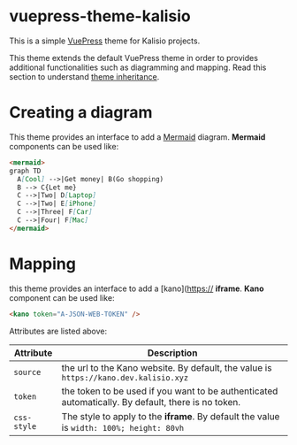 # vuepress-theme-kalisio

This is a simple [VuePress](https://vuepress.vuejs.org/) theme for Kalisio projects.

This theme extends the default VuePress theme in order to provides additional functionalities such as diagramming and mapping. Read this section to understand [theme inheritance](https://vuepress.vuejs.org/theme/inheritance.html#motivation).

# Creating a diagram

This theme provides an interface to add a [Mermaid](https://mermaid-js.github.io/mermaid/#/) diagram.
**Mermaid** components can be used like:

```md
<mermaid>
graph TD
  A[Cool] -->|Get money| B(Go shopping)
  B --> C{Let me}
  C -->|Two| D[Laptop]
  C -->|Two| E[iPhone]
  C -->|Three| F[Car]
  C -->|Four| F[Mac]
</mermaid>
```

# Mapping

this theme provides an interface to add a [kano]([https://](https://kalisio.github.io/kano/) **iframe**.
**Kano** component can be used like:

```md
<kano token="A-JSON-WEB-TOKEN" />
```

Attributes are listed above:

| Attribute | Description |
| --- | --- |
| `source` | the url to the Kano website. By default, the value is `https://kano.dev.kalisio.xyz` |
| `token` | the token to be used if you want to be authenticated automatically. By default, there is no token. |
| `css-style` | The style to apply to the **iframe**. By default the value is `width: 100%; height: 80vh` |




